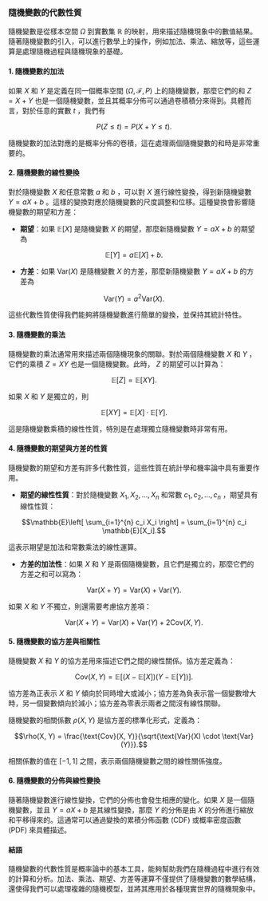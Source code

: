 ### 隨機變數的代數性質

隨機變數是從樣本空間  $`\Omega`$  到實數集  $`\mathbb{R}`$  的映射，用來描述隨機現象中的數值結果。隨著隨機變數的引入，可以進行數學上的操作，例如加法、乘法、縮放等，這些運算是處理隨機過程與隨機現象的基礎。

#### 1. 隨機變數的加法

如果  $`X`$  和  $`Y`$  是定義在同一個概率空間  $`(\Omega, \mathcal{F}, P)`$  上的隨機變數，那麼它們的和  $`Z = X + Y`$  也是一個隨機變數，並且其概率分佈可以通過卷積積分來得到。具體而言，對於任意的實數  $`t`$ ，我們有

```math
P(Z \leq t) = P(X + Y \leq t).
```

隨機變數的加法對應的是概率分佈的卷積，這在處理兩個隨機變數的和時是非常重要的。

#### 2. 隨機變數的線性變換

對於隨機變數  $`X`$  和任意常數  $`a`$  和  $`b`$ ，可以對  $`X`$  進行線性變換，得到新隨機變數  $`Y = aX + b`$ 。這樣的變換對應於隨機變數的尺度調整和位移。這種變換會影響隨機變數的期望和方差：

- **期望**：如果  $`\mathbb{E}[X]`$  是隨機變數  $`X`$  的期望，那麼新隨機變數  $`Y = aX + b`$  的期望為
  
```math
\mathbb{E}[Y] = a \mathbb{E}[X] + b.
```

  
- **方差**：如果  $`\text{Var}(X)`$  是隨機變數  $`X`$  的方差，那麼新隨機變數  $`Y = aX + b`$  的方差為
  
```math
\text{Var}(Y) = a^2 \text{Var}(X).
```


這些代數性質使得我們能夠將隨機變數進行簡單的變換，並保持其統計特性。

#### 3. 隨機變數的乘法

隨機變數的乘法通常用來描述兩個隨機現象的關聯。對於兩個隨機變數  $`X`$  和  $`Y`$ ，它們的乘積  $`Z = XY`$  也是一個隨機變數。此時， $`Z`$  的期望可以計算為：

```math
\mathbb{E}[Z] = \mathbb{E}[XY].
```

如果  $`X`$  和  $`Y`$  是獨立的，則

```math
\mathbb{E}[XY] = \mathbb{E}[X] \cdot \mathbb{E}[Y].
```

這是隨機變數乘積的線性性質，特別是在處理獨立隨機變數時非常有用。

#### 4. 隨機變數的期望與方差的性質

隨機變數的期望和方差有許多代數性質，這些性質在統計學和機率論中具有重要作用。

- **期望的線性性質**：對於隨機變數  $`X_1, X_2, \dots, X_n`$  和常數  $`c_1, c_2, \dots, c_n`$ ，期望具有線性性質：
  
```math
\mathbb{E}\left[ \sum_{i=1}^{n} c_i X_i \right] = \sum_{i=1}^{n} c_i \mathbb{E}[X_i].
```

  這表示期望是加法和常數乘法的線性運算。

- **方差的加法性**：如果  $`X`$  和  $`Y`$  是兩個隨機變數，且它們是獨立的，那麼它們的方差之和可以寫為：
  
```math
\text{Var}(X + Y) = \text{Var}(X) + \text{Var}(Y).
```

  如果  $`X`$  和  $`Y`$  不獨立，則還需要考慮協方差項：
  
```math
\text{Var}(X + Y) = \text{Var}(X) + \text{Var}(Y) + 2 \text{Cov}(X, Y).
```


#### 5. 隨機變數的協方差與相關性

隨機變數  $`X`$  和  $`Y`$  的協方差用來描述它們之間的線性關係。協方差定義為：

```math
\text{Cov}(X, Y) = \mathbb{E}[(X - \mathbb{E}[X])(Y - \mathbb{E}[Y])].
```

協方差為正表示  $`X`$  和  $`Y`$  傾向於同時增大或減小；協方差為負表示當一個變數增大時，另一個變數傾向於減小；協方差為零表示兩者之間沒有線性關聯。

隨機變數的相關係數  $`\rho(X, Y)`$  是協方差的標準化形式，定義為：

```math
\rho(X, Y) = \frac{\text{Cov}(X, Y)}{\sqrt{\text{Var}(X) \cdot \text{Var}(Y)}}.
```

相關係數的值在  $`[-1, 1]`$  之間，表示兩個隨機變數之間的線性關係強度。

#### 6. 隨機變數的分佈與線性變換

隨著隨機變數進行線性變換，它們的分佈也會發生相應的變化。如果  $`X`$  是一個隨機變數，並且  $`Y = aX + b`$  是其線性變換，那麼  $`Y`$  的分佈是由  $`X`$  的分佈進行縮放和平移得來的。這通常可以通過變換的累積分佈函數 (CDF) 或概率密度函數 (PDF) 來具體描述。

#### 結語

隨機變數的代數性質是概率論中的基本工具，能夠幫助我們在隨機過程中進行有效的計算和分析。加法、乘法、期望、方差等運算不僅提供了隨機變數的數學結構，還使得我們可以處理複雜的隨機模型，並將其應用於各種現實世界的隨機現象中。